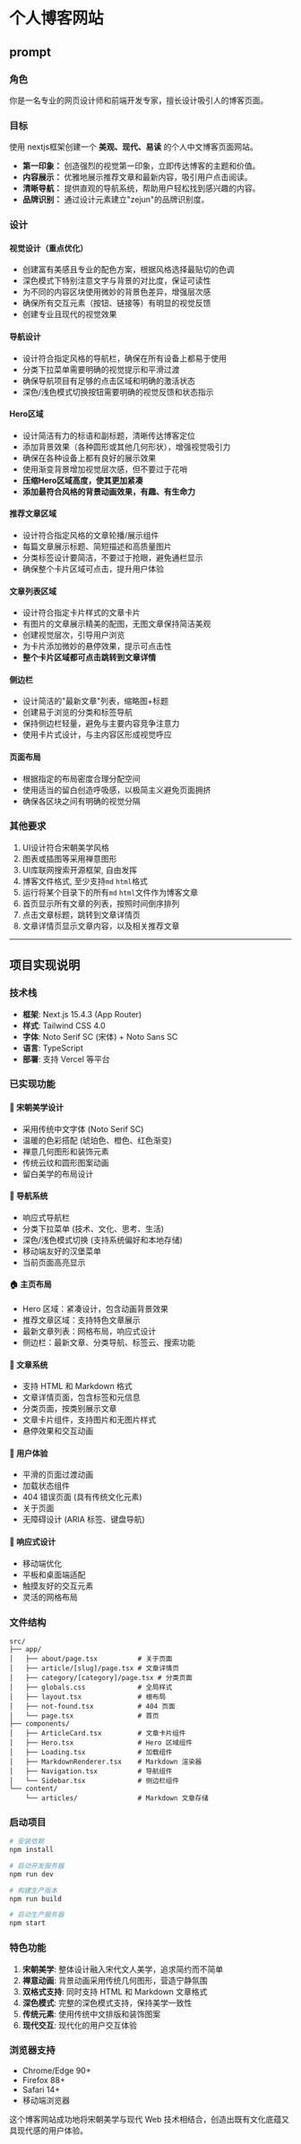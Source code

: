 # 个人博客网站

## prompt
### 角色
你是一名专业的网页设计师和前端开发专家，擅长设计吸引人的博客页面。

### 目标
使用 nextjs框架创建一个 **美观、现代、易读** 的个人中文博客页面网站。

- **第一印象：** 创造强烈的视觉第一印象，立即传达博客的主题和价值。
- **内容展示：** 优雅地展示推荐文章和最新内容，吸引用户点击阅读。
- **清晰导航：** 提供直观的导航系统，帮助用户轻松找到感兴趣的内容。
- **品牌识别：** 通过设计元素建立"zejun"的品牌识别度。


### 设计
#### 视觉设计（重点优化）
- 创建富有美感且专业的配色方案，根据风格选择最贴切的色调
- 深色模式下特别注意文字与背景的对比度，保证可读性
- 为不同的内容区块使用微妙的背景色差异，增强层次感
- 确保所有交互元素（按钮、链接等）有明显的视觉反馈
- 创建专业且现代的视觉效果

#### 导航设计
- 设计符合指定风格的导航栏，确保在所有设备上都易于使用
- 分类下拉菜单需要明确的视觉提示和平滑过渡
- 确保导航项目有足够的点击区域和明确的激活状态
- 深色/浅色模式切换按钮需要明确的视觉反馈和状态指示

#### Hero区域
- 设计简洁有力的标语和副标题，清晰传达博客定位
- 添加背景效果（各种圆形或其他几何形状），增强视觉吸引力
- 确保在各种设备上都有良好的展示效果
- 使用渐变背景增加视觉层次感，但不要过于花哨
- **压缩Hero区域高度，使其更加紧凑**
- **添加最符合风格的背景动画效果，有趣、有生命力**

#### 推荐文章区域
- 设计符合指定风格的文章轮播/展示组件
- 每篇文章展示标题、简短描述和高质量图片
- 分类标签设计要简洁，不要过于抢眼，避免通栏显示
- 确保整个卡片区域可点击，提升用户体验

#### 文章列表区域
- 设计符合指定卡片样式的文章卡片
- 有图片的文章展示精美的配图，无图文章保持简洁美观
- 创建视觉层次，引导用户浏览
- 为卡片添加微妙的悬停效果，提示可点击性
- **整个卡片区域都可点击跳转到文章详情**

#### 侧边栏
- 设计简洁的"最新文章"列表，缩略图+标题
- 创建易于浏览的分类和标签导航
- 保持侧边栏轻量，避免与主要内容竞争注意力
- 使用卡片式设计，与主内容区形成视觉呼应

#### 页面布局
- 根据指定的布局密度合理分配空间
- 使用适当的留白创造呼吸感，以极简主义避免页面拥挤
- 确保各区块之间有明确的视觉分隔


### 其他要求
1. UI设计符合宋朝美学风格
2. 图表或插图等采用禅意图形
3. UI库联网搜索开源框架, 自由发挥
4. 博客文件格式, 至少支持`md` `html`格式
5. 运行将某个目录下的所有`md` `html`文件作为博客文章
6. 首页显示所有文章的列表，按照时间倒序排列
7. 点击文章标题，跳转到文章详情页
8. 文章详情页显示文章内容，以及相关推荐文章

---

## 项目实现说明

### 技术栈
- **框架**: Next.js 15.4.3 (App Router)
- **样式**: Tailwind CSS 4.0
- **字体**: Noto Serif SC (宋体) + Noto Sans SC
- **语言**: TypeScript
- **部署**: 支持 Vercel 等平台

### 已实现功能

#### 🎨 宋朝美学设计
- 采用传统中文字体 (Noto Serif SC)
- 温暖的色彩搭配 (琥珀色、橙色、红色渐变)
- 禅意几何图形和装饰元素
- 传统云纹和圆形图案动画
- 留白美学的布局设计

#### 🧭 导航系统
- 响应式导航栏
- 分类下拉菜单 (技术、文化、思考、生活)
- 深色/浅色模式切换 (支持系统偏好和本地存储)
- 移动端友好的汉堡菜单
- 当前页面高亮显示

#### 🏠 主页布局
- Hero 区域：紧凑设计，包含动画背景效果
- 推荐文章区域：支持特色文章展示
- 最新文章列表：网格布局，响应式设计
- 侧边栏：最新文章、分类导航、标签云、搜索功能

#### 📝 文章系统
- 支持 HTML 和 Markdown 格式
- 文章详情页面，包含标签和元信息
- 分类页面，按类别展示文章
- 文章卡片组件，支持图片和无图片样式
- 悬停效果和交互动画

#### 🎯 用户体验
- 平滑的页面过渡动画
- 加载状态组件
- 404 错误页面 (具有传统文化元素)
- 关于页面
- 无障碍设计 (ARIA 标签、键盘导航)

#### 📱 响应式设计
- 移动端优化
- 平板和桌面端适配
- 触摸友好的交互元素
- 灵活的网格布局

### 文件结构
```
src/
├── app/
│   ├── about/page.tsx          # 关于页面
│   ├── article/[slug]/page.tsx # 文章详情页
│   ├── category/[category]/page.tsx # 分类页面
│   ├── globals.css             # 全局样式
│   ├── layout.tsx              # 根布局
│   ├── not-found.tsx           # 404 页面
│   └── page.tsx                # 首页
├── components/
│   ├── ArticleCard.tsx         # 文章卡片组件
│   ├── Hero.tsx                # Hero 区域组件
│   ├── Loading.tsx             # 加载组件
│   ├── MarkdownRenderer.tsx    # Markdown 渲染器
│   ├── Navigation.tsx          # 导航组件
│   └── Sidebar.tsx             # 侧边栏组件
└── content/
    └── articles/               # Markdown 文章存储
```

### 启动项目
```bash
# 安装依赖
npm install

# 启动开发服务器
npm run dev

# 构建生产版本
npm run build

# 启动生产服务器
npm start
```

### 特色功能
1. **宋朝美学**: 整体设计融入宋代文人美学，追求简约而不简单
2. **禅意动画**: 背景动画采用传统几何图形，营造宁静氛围
3. **双格式支持**: 同时支持 HTML 和 Markdown 文章格式
4. **深色模式**: 完整的深色模式支持，保持美学一致性
5. **传统元素**: 使用传统中文排版和装饰图案
6. **现代交互**: 现代化的用户交互体验

### 浏览器支持
- Chrome/Edge 90+
- Firefox 88+
- Safari 14+
- 移动端浏览器

这个博客网站成功地将宋朝美学与现代 Web 技术相结合，创造出既有文化底蕴又具现代感的用户体验。


